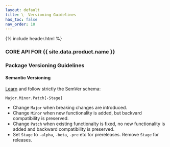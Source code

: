 ```yaml
---
layout: default
title: \- Versioning Guidelines
has_toc: false
nav_order: 10
---
```

{% include header.html %}
### CORE API FOR {{ site.data.product.name }}

### Package Versioning Guidelines

#### Semantic Versioning

[Learn](https://semver.org/spec/v2.0.0.html) and follow strictly the SemVer schema:

    Major.Minor.Patch[-Stage]

* Change `Major` when breaking changes are introduced.
* Change `Minor` when new functionality is added, but backvard compatibility is preserved.
* Change `Patch` when existing functionalty is fixed, no new functionality is added
  and backward compatibility is preserved.
* Set `Stage` to `-alpha`, `-beta`, `-pre` etc for prereleases. Remove `Stage` for releases.
